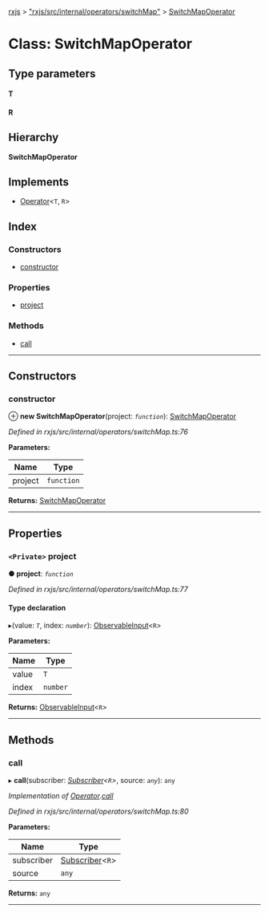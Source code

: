 [rxjs](../README.md) > ["rxjs/src/internal/operators/switchMap"](../modules/_rxjs_src_internal_operators_switchmap_.md) > [SwitchMapOperator](../classes/_rxjs_src_internal_operators_switchmap_.switchmapoperator.md)

# Class: SwitchMapOperator

## Type parameters
#### T 
#### R 
## Hierarchy

**SwitchMapOperator**

## Implements

* [Operator](../interfaces/_rxjs_src_internal_operator_.operator.md)<`T`, `R`>

## Index

### Constructors

* [constructor](_rxjs_src_internal_operators_switchmap_.switchmapoperator.md#constructor)

### Properties

* [project](_rxjs_src_internal_operators_switchmap_.switchmapoperator.md#project)

### Methods

* [call](_rxjs_src_internal_operators_switchmap_.switchmapoperator.md#call)

---

## Constructors

<a id="constructor"></a>

###  constructor

⊕ **new SwitchMapOperator**(project: *`function`*): [SwitchMapOperator](_rxjs_src_internal_operators_switchmap_.switchmapoperator.md)

*Defined in rxjs/src/internal/operators/switchMap.ts:76*

**Parameters:**

| Name | Type |
| ------ | ------ |
| project | `function` |

**Returns:** [SwitchMapOperator](_rxjs_src_internal_operators_switchmap_.switchmapoperator.md)

___

## Properties

<a id="project"></a>

### `<Private>` project

**● project**: *`function`*

*Defined in rxjs/src/internal/operators/switchMap.ts:77*

#### Type declaration
▸(value: *`T`*, index: *`number`*): [ObservableInput](../modules/_rxjs_src_internal_types_.md#observableinput)<`R`>

**Parameters:**

| Name | Type |
| ------ | ------ |
| value | `T` |
| index | `number` |

**Returns:** [ObservableInput](../modules/_rxjs_src_internal_types_.md#observableinput)<`R`>

___

## Methods

<a id="call"></a>

###  call

▸ **call**(subscriber: *[Subscriber](_rxjs_src_internal_subscriber_.subscriber.md)<`R`>*, source: *`any`*): `any`

*Implementation of [Operator](../interfaces/_rxjs_src_internal_operator_.operator.md).[call](../interfaces/_rxjs_src_internal_operator_.operator.md#call)*

*Defined in rxjs/src/internal/operators/switchMap.ts:80*

**Parameters:**

| Name | Type |
| ------ | ------ |
| subscriber | [Subscriber](_rxjs_src_internal_subscriber_.subscriber.md)<`R`> |
| source | `any` |

**Returns:** `any`

___


